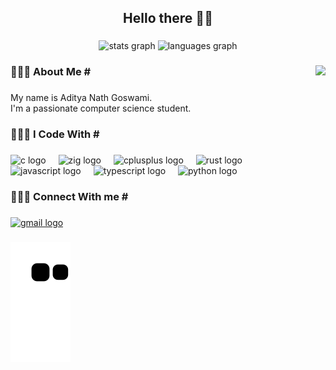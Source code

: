 <h2 align="center">Hello there ✌🏻</h2>

###

<div align="center">
  <img src="https://github-readme-stats.vercel.app/api?username=iadityanath8&hide_title=false&hide_rank=false&show_icons=true&include_all_commits=true&count_private=true&disable_animations=false&theme=merko&locale=en&hide_border=false&order=1" height="150" alt="stats graph"  />
  <img src="https://github-readme-stats.vercel.app/api/top-langs?username=iadityanath8&locale=en&hide_title=false&layout=compact&card_width=320&langs_count=5&theme=merko&hide_border=false&order=2" height="150" alt="languages graph"  />
</div>

###

<img align="right" height="200" src="https://gifdb.com/images/high/black-cat-typing-fast-z5sz7os422wrp0pt.gif"  />

###

<h3 align="left">🧑🏻‍💻 About Me #</h3>

###

<p align="left">My name is Aditya Nath Goswami.<br>I'm a passionate computer science student.</p>

###

<h3 align="left">🧑🏻‍💻 I Code With #</h3>

###

<div align="left">
  <img src="https://cdn.jsdelivr.net/gh/devicons/devicon/icons/c/c-original.svg" height="40" alt="c logo"  />
  <img width="12" />
  <img src="https://cdn.jsdelivr.net/gh/devicons/devicon/icons/zig/zig-original.svg" height="40" alt="zig logo"  />
  <img width="12" />
  <img src="https://cdn.jsdelivr.net/gh/devicons/devicon/icons/cplusplus/cplusplus-original.svg" height="40" alt="cplusplus logo"  />
  <img width="12" />
  <img src="https://cdn.jsdelivr.net/gh/devicons/devicon/icons/rust/rust-plain.svg" height="40" alt="rust logo"  />
  <img width="12" />
  <img src="https://cdn.jsdelivr.net/gh/devicons/devicon/icons/javascript/javascript-original.svg" height="40" alt="javascript logo"  />
  <img width="12" />
  <img src="https://cdn.jsdelivr.net/gh/devicons/devicon/icons/typescript/typescript-original.svg" height="40" alt="typescript logo"  />
  <img width="12" />
  <img src="https://cdn.jsdelivr.net/gh/devicons/devicon/icons/python/python-original.svg" height="40" alt="python logo"  />
</div>

###

<p align="left"></p>

###

<h3 align="left">🧑🏻‍💻 Connect With me #</h3>

###

<div align="left">
  <a href="iadityanath8@gmail.com" target="_blank">
    <img src="https://img.shields.io/static/v1?message=Gmail&logo=gmail&label=&color=D14836&logoColor=white&labelColor=&style=for-the-badge" height="30" alt="gmail logo"  />
  </a>
</div>

###

<p align="left"></p>

###

<img src="https://github.com/iadityanath8/iadityanath8/blob/output/github-contribution-grid-snake.svg" alt="Snake animation" />

###

<p align="left"></p>

###
